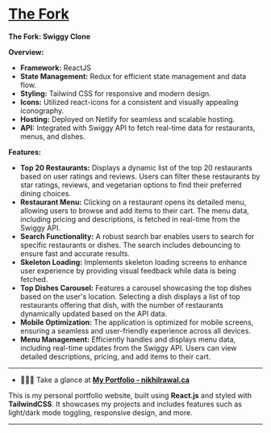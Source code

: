 # **[The Fork](https://the-fork.netlify.app)**


**The Fork: Swiggy Clone**

**Overview:**
- **Framework:** ReactJS
- **State Management:** Redux for efficient state management and data flow.
- **Styling:** Tailwind CSS for responsive and modern design.
- **Icons:** Utilized react-icons for a consistent and visually appealing iconography.
- **Hosting:** Deployed on Netlify for seamless and scalable hosting.
- **API:** Integrated with Swiggy API to fetch real-time data for restaurants, menus, and dishes.

**Features:**
- **Top 20 Restaurants:** Displays a dynamic list of the top 20 restaurants based on user ratings and reviews. Users can filter these restaurants by star ratings, reviews, and vegetarian options to find their preferred dining choices.
- **Restaurant Menu:** Clicking on a restaurant opens its detailed menu, allowing users to browse and add items to their cart. The menu data, including pricing and descriptions, is fetched in real-time from the Swiggy API.
- **Search Functionality:** A robust search bar enables users to search for specific restaurants or dishes. The search includes debouncing to ensure fast and accurate results.
- **Skeleton Loading:** Implements skeleton loading screens to enhance user experience by providing visual feedback while data is being fetched.
- **Top Dishes Carousel:** Features a carousel showcasing the top dishes based on the user's location. Selecting a dish displays a list of top restaurants offering that dish, with the number of restaurants dynamically updated based on the API data.
- **Mobile Optimization:** The application is optimized for mobile screens, ensuring a seamless and user-friendly experience across all devices.
- **Menu Management:** Efficiently handles and displays menu data, including real-time updates from the Swiggy API. Users can view detailed descriptions, pricing, and add items to their cart.

---

- 👨🏻‍💻 Take a glance at **[My Portfolio - nikhilrawal.ca](https://nikhilrawal.ca)**

This is my personal portfolio website, built using **React.js** and styled with **TailwindCSS**. It showcases my projects and includes features such as light/dark mode toggling, responsive design, and more.

---
